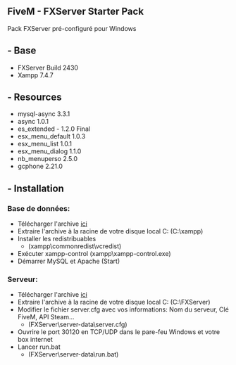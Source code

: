 ## FiveM - FXServer Starter Pack
Pack FXServer pré-configuré pour Windows

## - Base
* FXServer Build 2430
* Xampp 7.4.7

## - Resources
* mysql-async 3.3.1
* async 1.0.1
* es_extended - 1.2.0 Final
* esx_menu_default 1.0.3
* esx_menu_list 1.0.1
* esx_menu_dialog 1.1.0
* nb_menuperso 2.5.0
* gcphone 2.21.0

## - Installation
### Base de données:
* Télécharger l'archive [ici](https://www.google.com)
* Extraire l'archive à la racine de votre disque local C:
  (C:\xampp)
* Installer les redistribuables
  * (xampp\commonredist\vcredist\)
* Exécuter xampp-control
  (xampp\xampp-control.exe)
* Démarrer MySQL et Apache
  (Start)
  
### Serveur:
* Télécharger l'archive [ici](https://www.google.com)
* Extraire l'archive à la racine de votre disque local C:
  (C:\FXServer)
* Modifier le fichier server.cfg avec vos informations: Nom du serveur, Clé FiveM, API Steam...
  * (FXServer\server-data\server.cfg)
* Ouvrire le port 30120 en TCP/UDP dans le pare-feu Windows et votre box internet
* Lancer run.bat
  * (FXServer\server-data\run.bat)
